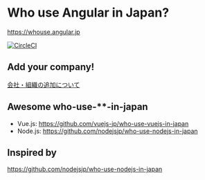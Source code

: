 # Who use Angular in Japan?

https://whouse.angular.jp

[![CircleCI](https://circleci.com/gh/ng-japan/who-use-angular-in-japan.svg?style=svg)](https://circleci.com/gh/ng-japan/who-use-angular-in-japan)

## Add your company!

[会社・組織の追加について](./ADD_ORGANIZATION.md)

## Awesome who-use-**-in-japan

- Vue.js:  https://github.com/vuejs-jp/who-use-vuejs-in-japan
- Node.js: https://github.com/nodejsjp/who-use-nodejs-in-japan

## Inspired by
https://github.com/nodejsjp/who-use-nodejs-in-japan
